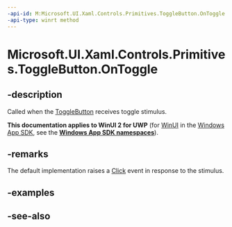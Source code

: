 ```yaml
---
-api-id: M:Microsoft.UI.Xaml.Controls.Primitives.ToggleButton.OnToggle
-api-type: winrt method
---
```


<!-- Method syntax
virtual protected void OnToggle()
-->

# Microsoft.UI.Xaml.Controls.Primitives.ToggleButton.OnToggle

## -description
Called when the [ToggleButton](togglebutton.md) receives toggle stimulus.

**This documentation applies to WinUI 2 for UWP** (for [WinUI](/windows/apps/winui/winui3/) in the [Windows App SDK](/windows/apps/windows-app-sdk/), see the **[Windows App SDK namespaces](/windows/windows-app-sdk/api/winrt/)**).

## -remarks
The default implementation raises a [Click](buttonbase_click.md) event in response to the stimulus.

## -examples

## -see-also
